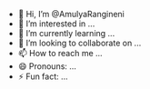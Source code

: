 - 👋 Hi, I’m @AmulyaRangineni
- 👀 I’m interested in ...
- 🌱 I’m currently learning ...
- 💞️ I’m looking to collaborate on ...
- 📫 How to reach me ...
- 😄 Pronouns: ...
- ⚡ Fun fact: ...

<!---
AmulyaRangineni/AmulyaRangineni is a ✨ special ✨ repository because its `README.md` (this file) appears on your GitHub profile.
You can click the Preview link to take a look at your changes.
--->
